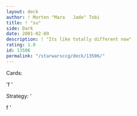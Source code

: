 ```yaml
---
layout: deck
author: ! Morten "Mara   Jade" Tobi
title: ! "su"
side: Dark
date: 2001-02-09
description: ! "Its like totally different now"
rating: 1.0
id: 13506
permalink: "/starwarsccg/deck/13506/"
---
```

Cards: 

'f '

Strategy: '

f '
